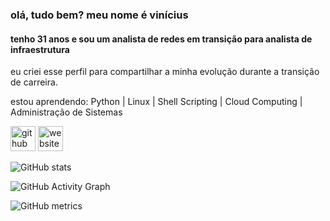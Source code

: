 ### olá, tudo bem? meu nome é vinícius
#### tenho 31 anos e sou um analista de redes em transição para analista de infraestrutura

eu criei esse perfil para compartilhar a minha evolução durante a transição de carreira.

estou aprendendo: Python | Linux | Shell Scripting | Cloud Computing | Administração de Sistemas 


[<img src='https://www.pngjoy.com/pngs/178/3539170_github-icon-github-logo-black-background-transparent-png.png' alt='github' height='40'>](https://github.com/vinicius-blkIT)  [<img src='https://img.icons8.com/color/452/linktree.png' alt='website' height='40'>](https://linktr.ee/vinicius_blkit)  

![GitHub stats](https://github-readme-stats.vercel.app/api?username=vinicius-blkIT&show_icons=true)  

![GitHub Activity Graph](https://activity-graph.herokuapp.com/graph?username=vinicius-blkIT)  

![GitHub metrics](https://metrics.lecoq.io/vinicius-blkIT)  


